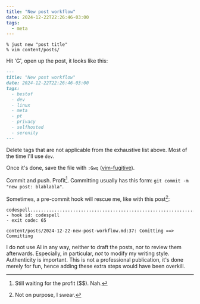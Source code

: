 ```yaml
---
title: "New post workflow"
date: 2024-12-22T22:26:46-03:00
tags:
  - meta
---
```


```shell
% just new "post title"
% vim content/posts/
```

Hit 'G', open up the post, it looks like this:

```markdown
---
title: "New post workflow"
date: 2024-12-22T22:26:46-03:00
tags:
  - bestof
  - dev
  - linux
  - meta
  - pt
  - privacy
  - selfhosted
  - serenity
---
```

Delete tags that are not applicable from the exhaustive list above. Most of the
time I'll use `dev`.

Once it's done, save the file with `:Gwq` ([vim-fugitive](https://github.com/tpope/vim-fugitive)).

Commit and push. Profit[^1]. Committing usually has this form: `git commit -m
"new post: blablabla"`.

Sometimes, a pre-commit hook will rescue me, like with this post[^2]:

```
codespell................................................................iFailed
- hook id: codespell
- exit code: 65

content/posts/2024-12-22-new-post-workflow.md:37: Comitting ==> Committing
```

I do not use AI in any way, neither to draft the posts, nor to review them
afterwards. Especially, in particular, _not_ to modify my writing style.
Authenticity is important. This is not a professional publication, it's done
merely for fun, hence adding these extra steps would have been overkill.


[^1]: Still waiting for the profit ($$). Nah.
[^2]: Not on purpose, I swear.
